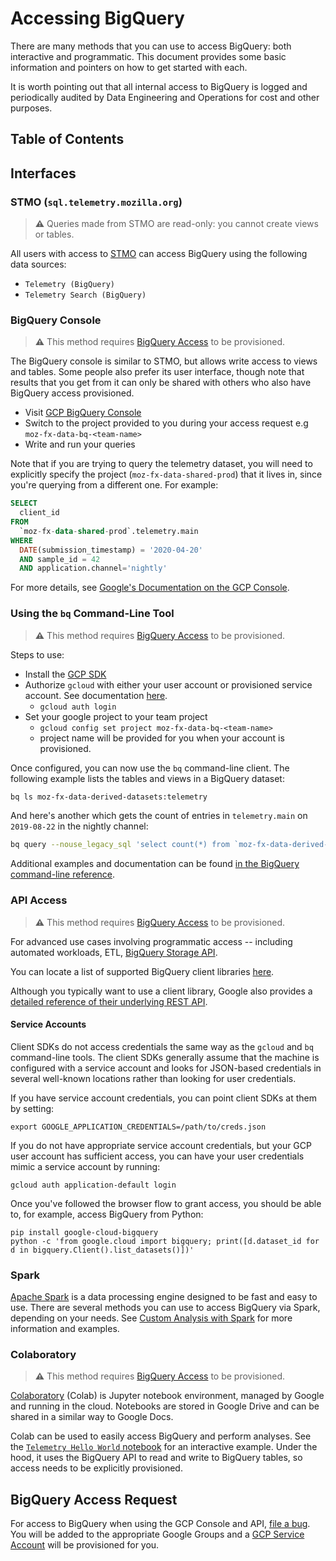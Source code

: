 # Accessing BigQuery

There are many methods that you can use to access BigQuery: both interactive and programmatic. This document provides some basic information and pointers on how to get started with each.

It is worth pointing out that all internal access to BigQuery is logged and periodically audited by Data Engineering and Operations for cost and other purposes.

## Table of Contents

<!-- toc -->

## Interfaces

### STMO (`sql.telemetry.mozilla.org`)

> **⚠** Queries made from STMO are read-only: you cannot create views or tables.

All users with access to [STMO](../../tools/stmo.md) can access BigQuery using the following data sources:

- `Telemetry (BigQuery)`
- `Telemetry Search (BigQuery)`

### BigQuery Console

> **⚠** This method requires [BigQuery Access](#bigquery-access-request) to be provisioned.

The BigQuery console is similar to STMO, but allows write access to views and tables. Some
people also prefer its user interface, though note that results that you get from it can
only be shared with others who also have BigQuery access provisioned.

- Visit [GCP BigQuery Console](https://console.cloud.google.com/bigquery)
- Switch to the project provided to you during your access request e.g `moz-fx-data-bq-<team-name>`
- Write and run your queries

Note that if you are trying to query the telemetry dataset, you will need to explicitly specify
the project (`moz-fx-data-shared-prod`) that it lives in, since you're querying from a different one. For example:

```sql
SELECT
  client_id
FROM
  `moz-fx-data-shared-prod`.telemetry.main
WHERE
  DATE(submission_timestamp) = '2020-04-20'
  AND sample_id = 42
  AND application.channel='nightly'
```

For more details, see [Google's Documentation on the GCP Console](https://cloud.google.com/bigquery/docs/bigquery-web-ui).

### Using the `bq` Command-Line Tool

> **⚠** This method requires [BigQuery Access](#bigquery-access-request) to be provisioned.

Steps to use:

- Install the [GCP SDK](https://cloud.google.com/sdk/)
- Authorize `gcloud` with either your user account or provisioned service account. See documentation [here](https://cloud.google.com/sdk/docs/authorizing).
  - `gcloud auth login`
- Set your google project to your team project
  - `gcloud config set project moz-fx-data-bq-<team-name>`
  - project name will be provided for you when your account is provisioned.

Once configured, you can now use the `bq` command-line client. The following example
lists the tables and views in a BigQuery dataset:

```bash
bq ls moz-fx-data-derived-datasets:telemetry
```

And here's another which gets the count of entries in `telemetry.main` on `2019-08-22` in the nightly channel:

```bash
bq query --nouse_legacy_sql 'select count(*) from `moz-fx-data-derived-datasets.telemetry.main` where submission_date = "2019-08-22" and normalized_channel="nightly"'
```

Additional examples and documentation can be found [in the BigQuery command-line reference](https://cloud.google.com/bigquery/docs/bq-command-line-tool).

### API Access

> **⚠** This method requires [BigQuery Access](#bigquery-access-request) to be provisioned.

For advanced use cases involving programmatic access -- including automated workloads, ETL, [BigQuery Storage API](https://cloud.google.com/bigquery/docs/reference/storage/).

You can locate a list of supported BigQuery client libraries [here](https://cloud.google.com/bigquery/docs/reference/libraries).

Although you typically want to use a client library, Google also provides a [detailed reference of their underlying REST API](https://cloud.google.com/bigquery/docs/reference/rest/).

#### Service Accounts

Client SDKs do not access credentials the same way as the `gcloud` and `bq`
command-line tools. The client SDKs generally assume that the machine is configured with
a service account and looks for JSON-based credentials in several well-known locations
rather than looking for user credentials.

If you have service account credentials, you can point client SDKs at them
by setting:

```
export GOOGLE_APPLICATION_CREDENTIALS=/path/to/creds.json
```

If you do not have appropriate service account credentials, but your GCP user
account has sufficient access, you can have your user credentials mimic a
service account by running:

```
gcloud auth application-default login
```

Once you've followed the browser flow to grant access, you should be able to,
for example, access BigQuery from Python:

```
pip install google-cloud-bigquery
python -c 'from google.cloud import bigquery; print([d.dataset_id for d in bigquery.Client().list_datasets()])'
```

### Spark

[Apache Spark](https://spark.apache.org/) is a data processing engine designed to be fast and easy to use. There are several methods you can use to access BigQuery via Spark, depending on your needs. See [Custom Analysis with Spark](../../tools/spark.md) for more information and examples.

### Colaboratory

> **⚠** This method requires [BigQuery Access](#bigquery-access-request) to be provisioned.

[Colaboratory](https://colab.research.google.com) (Colab) is Jupyter notebook environment, managed by Google and running in the cloud. Notebooks are stored in Google Drive and can be shared in a similar way to Google Docs.

Colab can be used to easily access BigQuery and perform analyses. See the [`Telemetry Hello World` notebook](https://colab.research.google.com/drive/1uXmrPnqzDATiCVH2RNJKD8obIZuofFHx) for an interactive example. Under the hood, it uses the BigQuery API to read and write to BigQuery tables, so access needs to be explicitly provisioned.

## BigQuery Access Request

For access to BigQuery when using the GCP Console and API, [file a bug](https://bugzilla.mozilla.org/enter_bug.cgi?assigned_to=jthomas%40mozilla.com&bug_file_loc=https%3A%2F%2Fmana.mozilla.org%2Fwiki%2Fx%2FiIPeB&bug_ignored=0&bug_severity=normal&bug_status=NEW&bug_type=task&cf_fx_iteration=---&cf_fx_points=---&comment=Please%20grant%20me%20access%20to%20the%20BigQuery%20GCP%20console%20and%20API%20Access.%20I%20work%20on%20%3Cteam%3E.%0D%0A%0D%0AMy%20mozilla.com%20ldap%20login%20is%20%3Cyour%20ldap%20login%3E%40mozilla.com.&component=Operations&contenttypemethod=list&contenttypeselection=text%2Fplain&defined_groups=1&flag_type-4=X&flag_type-607=X&flag_type-800=X&flag_type-803=X&flag_type-936=X&form_name=enter_bug&maketemplate=Remember%20values%20as%20bookmarkable%20template&op_sys=Unspecified&priority=--&product=Data%20Platform%20and%20Tools&qa_contact=jthomas%40mozilla.com&rep_platform=Unspecified&short_desc=BigQuery%20GCP%20Console%20and%20API%20Access%20for%20%3Cyour%20ldap%20login%3E%40mozilla.com&target_milestone=---&version=unspecified). You will be added to the appropriate Google Groups and a [GCP Service Account](https://cloud.google.com/iam/docs/service-accounts) will be provisioned for you.
